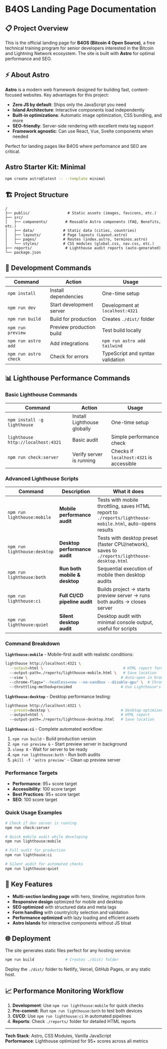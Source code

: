 # B4OS Landing Page Documentation

## 📋 Project Overview

This is the official landing page for **B4OS (Bitcoin 4 Open Source)**, a free technical training program for senior developers interested in the Bitcoin and Lightning Network ecosystem. The site is built with **Astro** for optimal performance and SEO.

## ⚡ About Astro

**Astro** is a modern web framework designed for building fast, content-focused websites. Key advantages for this project:

- **Zero JS by default**: Ships only the JavaScript you need
- **Island Architecture**: Interactive components load independently
- **Built-in optimizations**: Automatic image optimization, CSS bundling, and more
- **SEO-friendly**: Server-side rendering with excellent meta tag support
- **Framework agnostic**: Can use React, Vue, Svelte components when needed

Perfect for landing pages like B4OS where performance and SEO are critical.

## Astro Starter Kit: Minimal

```sh
npm create astro@latest -- --template minimal
```

## 🏗️ Project Structure

```text
/
├── public/                 # Static assets (images, favicons, etc.)
├── src/
│   ├── components/        # Reusable Astro components (FAQ, Benefits, etc.)
│   ├── data/             # Static data (cities, countries)
│   ├── layouts/          # Page layouts (Layout.astro)
│   ├── pages/            # Routes (index.astro, terminos.astro)
│   └── styles/           # CSS modules (global.css, nav.css, etc.)
├── reports/               # Lighthouse audit reports (auto-generated)
└── package.json
```

## 🧞 Development Commands

| Command | Action | Usage |
|---------|--------|-------|
| `npm install` | Install dependencies | One-time setup |
| `npm run dev` | Start development server | Development at `localhost:4321` |
| `npm run build` | Build for production | Creates `./dist/` folder |
| `npm run preview` | Preview production build | Test build locally |
| `npm run astro add` | Add integrations | `npm run astro add tailwind` |
| `npm run astro check` | Check for errors | TypeScript and syntax validation |

## 📊 Lighthouse Performance Commands

### Basic Lighthouse Commands

| Command | Action | Usage |
|---------|--------|-------|
| `npm install -g lighthouse` | Install Lighthouse globally | One-time setup |
| `lighthouse http://localhost:4321` | Basic audit | Simple performance check |
| `npm run check:server` | Verify server is running | Checks if `localhost:4321` is accessible |

### Advanced Lighthouse Scripts

| Command | Description | What it does |
|---------|-------------|--------------|
| `npm run lighthouse:mobile` | **Mobile performance audit** | Tests with mobile throttling, saves HTML report to `./reports/lighthouse-mobile.html`, auto-opens results |
| `npm run lighthouse:desktop` | **Desktop performance audit** | Tests with desktop preset (faster CPU/network), saves to `./reports/lighthouse-desktop.html` |
| `npm run lighthouse:both` | **Run both mobile & desktop** | Sequential execution of mobile then desktop audits |
| `npm run lighthouse:ci` | **Full CI/CD pipeline audit** | Builds project → starts preview server → runs both audits → closes server |
| `npm run lighthouse:quiet` | **Silent desktop audit** | Desktop audit with minimal console output, useful for scripts |

### Command Breakdown

**`lighthouse:mobile`** - Mobile-first audit with realistic conditions:
```bash
lighthouse http://localhost:4321 \
  --output=html \                                    # HTML report format
  --output-path=./reports/lighthouse-mobile.html \   # Save location
  --view \                                          # Auto-open in browser
  --chrome-flags="--headless=new --no-sandbox --disable-gpu" \  # Chrome optimizations
  --throttling-method=provided                      # Use Lighthouse's throttling
```

**`lighthouse:desktop`** - Desktop performance testing:
```bash
lighthouse http://localhost:4321 \
  --preset=desktop \                                # Desktop-optimized settings
  --output=html \                                   # HTML report
  --output-path=./reports/lighthouse-desktop.html   # Save location
```

**`lighthouse:ci`** - Complete automated workflow:
1. `npm run build` - Build production version
2. `npm run preview &` - Start preview server in background
3. `sleep 8` - Wait for server to be ready
4. `npm run lighthouse:both` - Run both audits
5. `pkill -f 'astro preview'` - Clean up preview server

### Performance Targets
- **Performance**: 95+ score target
- **Accessibility**: 100 score target  
- **Best Practices**: 95+ score target
- **SEO**: 100 score target

### Quick Usage Examples
```bash
# Check if dev server is running
npm run check:server

# Quick mobile audit while developing
npm run lighthouse:mobile

# Full audit for production
npm run lighthouse:ci

# Silent audit for automated checks
npm run lighthouse:quiet
```

## 🎨 Key Features

- **Multi-section landing page** with hero, timeline, registration form
- **Responsive design** optimized for mobile and desktop
- **SEO optimized** with structured data and meta tags
- **Form handling** with country/city selection and validation
- **Performance optimized** with lazy loading and efficient assets
- **Astro Islands** for interactive components without JS bloat

## 🌐 Deployment

The site generates static files perfect for any hosting service:

```bash
npm run build              # Creates ./dist/ folder
```

Deploy the `./dist/` folder to Netlify, Vercel, GitHub Pages, or any static host.

## 📈 Performance Monitoring Workflow

1. **Development**: Use `npm run lighthouse:mobile` for quick checks
2. **Pre-commit**: Run `npm run lighthouse:both` to test both devices
3. **CI/CD**: Use `npm run lighthouse:ci` in automated pipelines
4. **Reports**: Check `./reports/` folder for detailed HTML reports

---

**Tech Stack**: Astro, CSS Modules, Vanilla JavaScript  
**Performance**: Lighthouse optimized for 95+ scores across all metrics